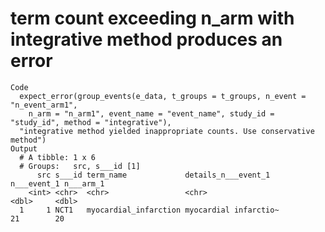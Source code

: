 # term count exceeding n_arm with integrative method produces an error

    Code
      expect_error(group_events(e_data, t_groups = t_groups, n_event = "n_event_arm1",
        n_arm = "n_arm1", event_name = "event_name", study_id = "study_id", method = "integrative"),
      "integrative method yielded inappropriate counts. Use conservative method")
    Output
      # A tibble: 1 x 6
      # Groups:   src, s___id [1]
          src s___id term_name             details_n___event_1   n___event_1 n___arm_1
        <int> <chr>  <chr>                 <chr>                       <dbl>     <dbl>
      1     1 NCT1   myocardial_infarction myocardial infarctio~          21        20

